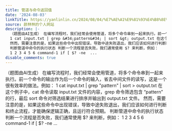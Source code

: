 ```yaml
---
title: 管道与命令返回值
date: '2024-08-03'
linkTitle: https://yanlinlin.cn/2024/08/04/%E7%AE%A1%E9%81%93%E4%B8%8E%E5%91%BD%E4%BB%A4%E8%BF%94%E5%9B%9E%E5%80%BC/
source: 颜林林的个人网站
description: |-
  （题图由AI生成） 在编写流程时，我们经常会使用管道，将多个命令串到一起来执行。前一个命令的输出作为后一个命令的输入，省去中间文件的读写，这是一个很有效率的做法。例如：
  1 cat input.txt | grep &#34;pattern&#34; | sort &gt; output.txt 在这个例子中，cat 命令读取 input.txt 文件的内容，grep 命令筛选包含 &ldquo;pattern&rdquo; 的行，最后 sort 命令对筛选结果进行排序并输出到 output.txt 文件。
  然而，需要注意的是，如果这些命令中出现错误，导致中途失败退出，我们应该如何进行判断和终止流程，才能确保逻辑正确，且运行符合预期。
  判断管道中命令的执行状态 判断一个流程是否失败，我们通常使用 $? 来判断，例如：
  1 2 3 4 5 6 command-1 if [ $? -ne  ...
disable_comments: true
---
```

（题图由AI生成） 在编写流程时，我们经常会使用管道，将多个命令串到一起来执行。前一个命令的输出作为后一个命令的输入，省去中间文件的读写，这是一个很有效率的做法。例如：
1 cat input.txt | grep &#34;pattern&#34; | sort &gt; output.txt 在这个例子中，cat 命令读取 input.txt 文件的内容，grep 命令筛选包含 &ldquo;pattern&rdquo; 的行，最后 sort 命令对筛选结果进行排序并输出到 output.txt 文件。
然而，需要注意的是，如果这些命令中出现错误，导致中途失败退出，我们应该如何进行判断和终止流程，才能确保逻辑正确，且运行符合预期。
判断管道中命令的执行状态 判断一个流程是否失败，我们通常使用 $? 来判断，例如：
1 2 3 4 5 6 command-1 if [ $? -ne  ...